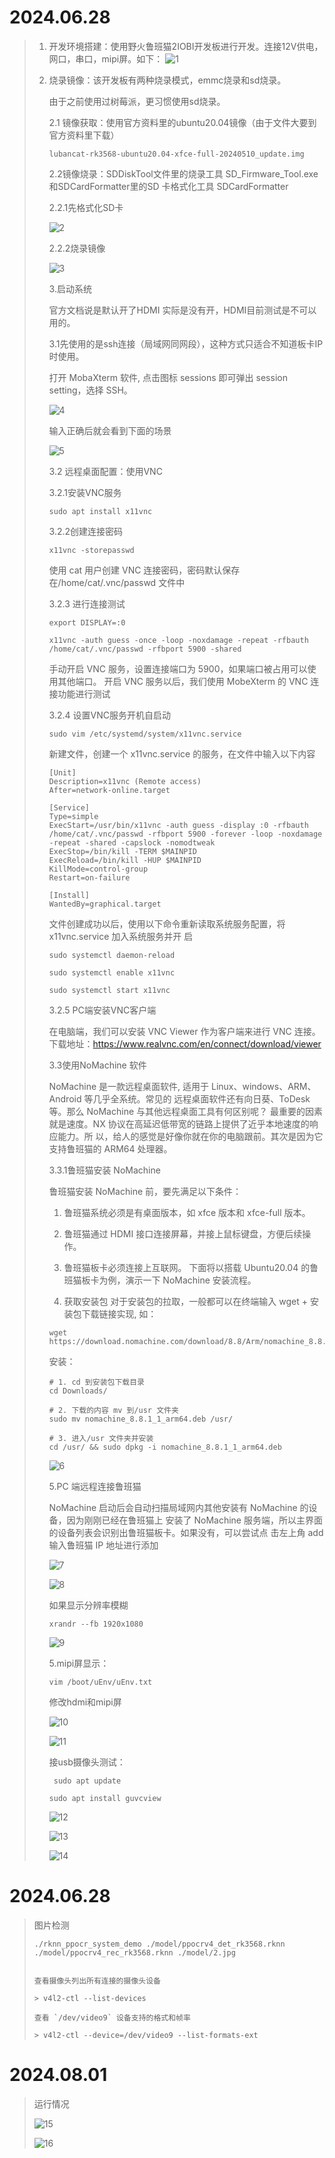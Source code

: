 # 2024.06.28

> 1. 开发环境搭建：使用野火鲁班猫2IOBI开发板进行开发。连接12V供电，网口，串口，mipi屏。如下：
>    ![1](./img/1.JPG)
>
> 2. 烧录镜像：该开发板有两种烧录模式，emmc烧录和sd烧录。
>
>    由于之前使用过树莓派，更习惯使用sd烧录。
>
>    2.1 镜像获取：使用官方资料里的ubuntu20.04镜像（由于文件大要到官方资料里下载）
>
>    ```
>    lubancat-rk3568-ubuntu20.04-xfce-full-20240510_update.img
>    ```
>
>    2.2镜像烧录：SDDiskTool文件里的烧录工具 SD_Firmware_Tool.exe 和SDCardFormatter里的SD 卡格式化工具 SDCardFormatter
>
>    2.2.1先格式化SD卡
>
>    ![2](./img/2.png)
>
>    2.2.2烧录镜像
>
>    ![3](./img/3.png)
>
>    3.启动系统
>
>    官方文档说是默认开了HDMI 实际是没有开，HDMI目前测试是不可以用的。
>
>    3.1先使用的是ssh连接（局域网同网段），这种方式只适合不知道板卡IP时使用。
>
>    打开 MobaXterm 软件, 点击图标 sessions 即可弹出 session setting，选择 SSH。
>
>    ![4](./img/4.png)
>
>    输入正确后就会看到下面的场景
>
>    ![5](./img/5.png)
>
>    3.2 远程桌面配置：使用VNC
>
>    3.2.1安装VNC服务
>
>    ```
>    sudo apt install x11vnc
>    ```
>
>    3.2.2创建连接密码
>
>    ```
>    x11vnc -storepasswd
>    ```
>
>    使用 cat 用户创建 VNC 连接密码，密码默认保存在/home/cat/.vnc/passwd 文件中
>
>    3.2.3 进行连接测试
>
>    ```
>    export DISPLAY=:0
>    ```
>
>    ```
>    x11vnc -auth guess -once -loop -noxdamage -repeat -rfbauth /home/cat/.vnc/passwd -rfbport 5900 -shared
>    ```
>
>    手动开启 VNC 服务，设置连接端口为 5900，如果端口被占用可以使用其他端口。
>    开启 VNC 服务以后，我们使用 MobeXterm 的 VNC 连接功能进行测试
>
>    3.2.4 设置VNC服务开机自启动
>
>    ```
>    sudo vim /etc/systemd/system/x11vnc.service
>    ```
>
>    新建文件，创建一个 x11vnc.service 的服务，在文件中输入以下内容
>
>    ```
>    [Unit]
>    Description=x11vnc (Remote access)
>    After=network-online.target
>       
>    [Service]
>    Type=simple
>    ExecStart=/usr/bin/x11vnc -auth guess -display :0 -rfbauth /home/cat/.vnc/passwd -rfbport 5900 -forever -loop -noxdamage -repeat -shared -capslock -nomodtweak
>    ExecStop=/bin/kill -TERM $MAINPID
>    ExecReload=/bin/kill -HUP $MAINPID
>    KillMode=control-group
>    Restart=on-failure
>       
>    [Install]
>    WantedBy=graphical.target
>    ```
>
>    文件创建成功以后，使用以下命令重新读取系统服务配置，将 x11vnc.service 加入系统服务并开
>    启
>
>    ```
>    sudo systemctl daemon-reload
>    ```
>
>    ```
>    sudo systemctl enable x11vnc
>    ```
>
>    ```
>    sudo systemctl start x11vnc
>    ```
>
>    3.2.5 PC端安装VNC客户端
>
>    在电脑端，我们可以安装 VNC Viewer 作为客户端来进行 VNC 连接。
>    下载地址：https://www.realvnc.com/en/connect/download/viewer
>
>    3.3使用NoMachine 软件
>
>    NoMachine 是一款远程桌面软件, 适用于 Linux、windows、ARM、Android 等几乎全系统。常见的
>    远程桌面软件还有向日葵、ToDesk 等。那么 NoMachine 与其他远程桌面工具有何区别呢？
>    最重要的因素就是速度。NX 协议在高延迟低带宽的链路上提供了近乎本地速度的响应能力。所
>    以，给人的感觉是好像你就在你的电脑跟前。其次是因为它支持鲁班猫的 ARM64 处理器。
>
>    3.3.1鲁班猫安装 NoMachine
>
>    鲁班猫安装 NoMachine 前，要先满足以下条件：
>    1. 鲁班猫系统必须是有桌面版本，如 xfce 版本和 xfce-full 版本。
>
>    2. 鲁班猫通过 HDMI 接口连接屏幕，并接上鼠标键盘，方便后续操作。
>
>    3. 鲁班猫板卡必须连接上互联网。
>        下面将以搭载 Ubuntu20.04 的鲁班猫板卡为例，演示一下 NoMachine 安装流程。
>
>    4. 获取安装包
>        对于安装包的拉取，一般都可以在终端输入 wget + 安装包下载链接实现, 如：
>
>      ```
>      wget https://download.nomachine.com/download/8.8/Arm/nomachine_8.8.1_1_arm64.deb
>      ```
>
>      安装：
>
>      ```
>      # 1. cd 到安装包下载目录
>      cd Downloads/
>      ```
>
>      ```
>      # 2. 下载的内容 mv 到/usr 文件夹
>      sudo mv nomachine_8.8.1_1_arm64.deb /usr/
>      ```
>
>      ```
>      # 3. 进入/usr 文件夹并安装
>      cd /usr/ && sudo dpkg -i nomachine_8.8.1_1_arm64.deb
>      ```
>
>      ![6](./img/6.png)
>
>      5.PC 端远程连接鲁班猫
>
>      NoMachine 启动后会自动扫描局域网内其他安装有 NoMachine 的设备，因为刚刚已经在鲁班猫上
>      安装了 NoMachine 服务端，所以主界面的设备列表会识别出鲁班猫板卡。如果没有，可以尝试点
>      击左上角 add 输入鲁班猫 IP 地址进行添加
>
>      ![7](./img/7.png)
>
>      ![8](./img/8.png)
>
>      如果显示分辨率模糊
>
>      ```
>      xrandr --fb 1920x1080
>      ```
>
>      ![9](./img/9.png)
>
>      5.mipi屏显示：
>
>      ```
>      vim /boot/uEnv/uEnv.txt
>      ```
>
>      修改hdmi和mipi屏
>
>      ![10](./img/10.JPG)
>
>      ![11](./img/11.JPG)
>
>      接usb摄像头测试：
>
>      ```
>       sudo apt update
>      ```
>
>      ```
>      sudo apt install guvcview
>      ```
>
>      ![12](./img/12.png)
>
>      ![13](./img/13.JPG)
>
>      ![14](./img/14.JPG)

# 2024.06.28

> 图片检测
>
> ```
> ./rknn_ppocr_system_demo ./model/ppocrv4_det_rk3568.rknn ./model/ppocrv4_rec_rk3568.rknn ./model/2.jpg
> 
> 
> 查看摄像头列出所有连接的摄像头设备
> 
> > v4l2-ctl --list-devices
> 
> 查看 `/dev/video9` 设备支持的格式和帧率
> 
> > v4l2-ctl --device=/dev/video9 --list-formats-ext
> ```

# 2024.08.01

> 运行情况
>
> ![15](./img/15.png)
>
> ![16](./img/16.png)
